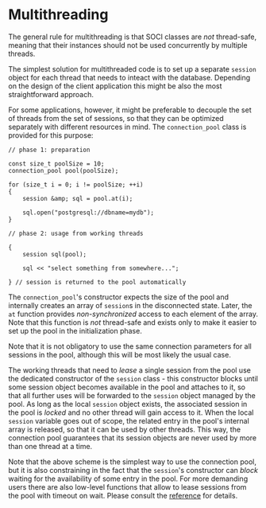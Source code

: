 # Multithreading

The general rule for multithreading is that SOCI classes are *not* thread-safe, meaning that their instances should not be used concurrently by multiple threads.

The simplest solution for multithreaded code is to set up a separate `session` object for each thread that needs to inteact with the database.
Depending on the design of the client application this might be also the most straightforward approach.

For some applications, however, it might be preferable to decouple the set of threads from the set of sessions, so that they can be optimized separately with different resources in mind.
The `connection_pool` class is provided for this purpose:


    // phase 1: preparation

    const size_t poolSize = 10;
    connection_pool pool(poolSize);

    for (size_t i = 0; i != poolSize; ++i)
    {
        session &amp; sql = pool.at(i);

        sql.open("postgresql://dbname=mydb");
    }

    // phase 2: usage from working threads

    {
        session sql(pool);

        sql << "select something from somewhere...";

    } // session is returned to the pool automatically


The `connection_pool`'s constructor expects the size of the pool and internally creates an array of `session`s in the disconnected state.
Later, the `at` function provides *non-synchronized* access to each element of the array.
Note that this function is *not* thread-safe and exists only to make it easier to set up the pool in the initialization phase.

Note that it is not obligatory to use the same connection parameters for all sessions in the pool, although this will be most likely the usual case.

The working threads that need to *lease* a single session from the pool use the dedicated constructor of the `session` class - this constructor blocks until some session object becomes available in the pool and attaches to it, so that all further uses will be forwarded to the `session` object managed by the pool.
As long as the local `session` object exists, the associated session in the pool is *locked* and no other thread will gain access to it.
When the local `session` variable goes out of scope, the related entry in the pool's internal array is released, so that it can be used by other threads.
This way, the connection pool guarantees that its session objects are never used by more than one thread at a time.

Note that the above scheme is the simplest way to use the connection pool, but it is also constraining in the fact that the `session`'s constructor can *block* waiting for the availability of some entry in the pool.
For more demanding users there are also low-level functions that allow to lease sessions from the pool with timeout on wait.
Please consult the [reference](reference.html) for details.